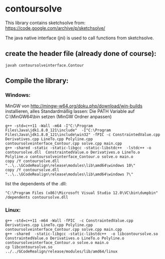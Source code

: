 # contoursolve

This library contains sketchsolve from:
https://code.google.com/archive/p/sketchsolve/

The java native interface (jni) is used to call functions from sketchsolve.

## create the header file (already done of course):

    javah contoursolveinterface.Contour

## Compile the library:
### Windows:
MinGW von http://mingw-w64.org/doku.php/download/win-builds installieren, alles Standardmäßig lassen:
Die PATH Variable auf C:\MinGW64\bin setzen (MinGW Ordner anpassen)
 
    g++ -std=c++11 -Wall -m64 -I"C:\Program Files\Java\jdk1.8.0_121\include"  -I"C:\Program Files\Java\jdk1.8.0_121\include\win32" -fPIC -c ConstraintedValue.cpp Derivatives.cpp LineTo.cpp Polyline.cpp contoursolveinterface_Contour.cpp solve.cpp main.cpp
    g++ -shared -static -static-libgcc -static-libstdc++  -lstdc++ -o contoursolve.dll  ConstraintedValue.o Derivatives.o LineTo.o Polyline.o contoursolveinterface_Contour.o solve.o main.o
    copy /Y contoursolve.dll "..\..\GCodeRealign\release\modules\lib\amd64\windows 10\"
    copy /Y contoursolve.dll "..\..\GCodeRealign\release\modules\lib\amd64\windows 7\"

list the dependents of the .dll:

    "C:\Program Files (x86)\Microsoft Visual Studio 12.0\VC\bin\dumpbin" /dependents contoursolve.dll

### Linux:

    g++ -std=c++11 -m64 -Wall -fPIC  -c ConstraintedValue.cpp Derivatives.cpp LineTo.cpp Polyline.cpp contoursolveinterface_Contour.cpp solve.cpp main.cpp
    g++ -shared  -static-libgcc -static-libstdc++  -o libcontoursolve.so   ConstraintedValue.o Derivatives.o LineTo.o Polyline.o contoursolveinterface_Contour.o solve.o main.o
    cp libcontoursolve.so ../../GCodeRealign/release/modules/lib/amd64/linux


